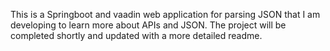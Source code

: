 This is a Springboot and vaadin web application for parsing JSON that I am developing to learn more about APIs and JSON. 
The project will be completed shortly and updated with a more detailed readme.
